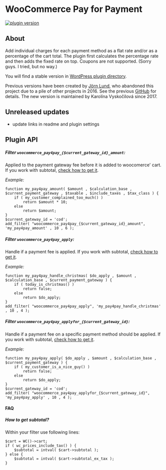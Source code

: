 WooCommerce Pay for Payment
===========================

[![plugin version](https://img.shields.io/wordpress/plugin/v/woocommerce-pay-for-payment.svg)](https://wordpress.org/plugins/woocommerce-pay-for-payment)

About
-----
Add individual charges for each payment method as a flat rate and/or as a percentage of the cart total.
The plugin first calculates the percentage rate and then adds the fixed rate on top.
Coupons are not supported. (Sorry guys. I tried, but no way.)

You will find a stable version in [WordPress plugin directory](http://wordpress.org/plugins/woocommerce-pay-for-payment/).

Previous versions have been created by [Jörn Lund](https://github.com/mcguffin), who abandoned this project due to a pile of other projects in 2016. See the previous [GitHub](https://github.com/vyskoczilova/woocommerce-payforpayment-old) for details. The new version is maintained by Karolína Vyskočilová since 2017.

Unreleased updates
------------------
* update links in readme and plugin settings

Plugin API
----------

##### Filter `woocommerce_pay4pay_{$current_gateway_id}_amount`: #####
Applied to the payment gateway fee before it is added to woocomerce' cart. If you work with subtotal, [check how to get it](https://github.com/vyskoczilova/woocommerce-payforpayment#how-to-get-subtotal).

*Example:*

	function my_pay4pay_amount( $amount , $calculation_base , $current_payment_gateway , $taxable , $include_taxes , $tax_class ) {
		if ( my_customer_complained_too_much() )
			return $amount * 10;
		else
			return $amount;
	}
	$current_gateway_id = 'cod';
	add_filter( "woocommerce_pay4pay_{$current_gateway_id}_amount", 'my_pay4pay_amount' , 10 , 6 );


##### Filter `woocommerce_pay4pay_apply`: #####
Handle if a payment fee is applied. If you work with subtotal, [check how to get it](https://github.com/vyskoczilova/woocommerce-payforpayment#how-to-get-subtotal).

*Example:*

	function my_pay4pay_handle_christmas( $do_apply , $amount , $calculation_base , $current_payment_gateway ) {
		if ( today_is_christmas() )
			return false;
		else
			return $do_apply;
	}
	add_filter( "woocommerce_pay4pay_apply", 'my_pay4pay_handle_christmas' , 10 , 4 );



##### Filter `woocommerce_pay4pay_applyfor_{$current_gateway_id}`: #####
Handle if a payment fee on a specific payment method should be applied. If you work with subtotal, [check how to get it](https://github.com/vyskoczilova/woocommerce-payforpayment#how-to-get-subtotal).

*Example:*

	function my_pay4pay_apply( $do_apply , $amount , $calculation_base , $current_payment_gateway ) {
		if ( my_customer_is_a_nice_guy() )
			return false;
		else
			return $do_apply;
	}
	$current_gateway_id = 'cod';
	add_filter( "woocommerce_pay4pay_applyfor_{$current_gateway_id}", 'my_pay4pay_apply' , 10 , 4 );

#### FAQ ####

##### How to get subtotal? #####
Within your filter use following lines:

	$cart = WC()->cart;	
	if ( wc_prices_include_tax() ) {
		$subtotal = intval( $cart->subtotal );
	} else {
		$subtotal = intval( $cart->subtotal_ex_tax );
	}